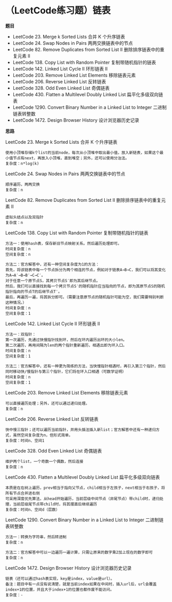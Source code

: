 # （LeetCode练习题）链表


**题目**
- LeetCode 23. Merge k Sorted Lists 合并 K 个升序链表
- LeetCode 24. Swap Nodes in Pairs 两两交换链表中的节点
- LeetCode 82. Remove Duplicates from Sorted List II 删除排序链表中的重复元素 II
- LeetCode 138. Copy List with Random Pointer 复制带随机指针的链表
- LeetCode 142. Linked List Cycle II 环形链表 II
- LeetCode 203. Remove Linked List Elements 移除链表元素
- LeetCode 206. Reverse Linked List 反转链表
- LeetCode 328. Odd Even Linked List 奇偶链表
- LeetCode 430. Flatten a Multilevel Doubly Linked List 扁平化多级双向链表
- LeetCode 1290. Convert Binary Number in a Linked List to Integer 二进制链表转整数
- LeetCode 1472. Design Browser History 设计浏览器历史记录

**思路**

LeetCode 23. Merge k Sorted Lists 合并 K 个升序链表

```
使用小顶堆存储k个list的当前node，每次从小顶堆中取出最小值，放入新链表，如果这个最小值节点有next，再放入小顶堆，直到堆空；另外，还可以使用分治法。
复杂度：n*log(k)
```

LeetCode 24. Swap Nodes in Pairs 两两交换链表中的节点

```
顺序遍历，两两交换
复杂度：n
```

LeetCode 82. Remove Duplicates from Sorted List II 删除排序链表中的重复元素 II

```
虚拟头结点以及双指针
复杂度：n
```

LeetCode 138. Copy List with Random Pointer 复制带随机指针的链表

```
方法一：使用hash表，保存新旧节点映射关系。然后遍历处理即可。
时间复杂度：n
空间复杂度：n

方法二：官方解答中，还有一种空间复杂度为1的方法：
首先，将该链表中每一个节点拆分为两个相连的节点，例如对于链表A→B→C，我们可以将其变化为A→A′→B→B′→C→C′。
对于任意一个原节点S，其拷贝节点S′即为其后继节点。
然后，我们可以直接找到每一个拷贝节点S′的随机指针应当指向的节点，即为其原节点S的随机指针指向的节点T的后继节点T′。
最后，再遍历一遍，将其拆分即可。（需要注意原节点的随机指针可能为空，我们需要特别判断这种情况。）
时间复杂度：n
空间复杂度：1
```

LeetCode 142. Linked List Cycle II 环形链表 II

```
方法一：双指针：
第一次遍历，先通过快慢指针找到环，然后在环内遍历出环的大小len。
第二次遍历，再用间隔为len的两个指针重新遍历，相遇出即为环入口。
时间复杂度：n
空间复杂度：1

方法二：官方解答中，还有一种更为简练的方法，当快慢指针相遇时，再引入第三个指针，然后同时移动快/慢指针与第三个指针，它们将在环入口相遇（可数学证明）
时间复杂度：n
空间复杂度：1
```

LeetCode 203. Remove Linked List Elements 移除链表元素

```
可以直接遍历处理；另外，还可以通过递归处理。
复杂度：n
```

LeetCode 206. Reverse Linked List 反转链表

```
快中慢三指针；还可以遍历当前指针，并用头插法插入新list；官方解答中还有一种递归方式，虽然空间复杂度为n，但形式简单。
复杂度：时间n、空间1
```

LeetCode 328. Odd Even Linked List 奇偶链表

```
维护两个list，一个奇数一个偶数，然后连接
复杂度：n
```

LeetCode 430. Flatten a Multilevel Doubly Linked List 扁平化多级双向链表

```
本质是在在树上遍历，prev相当于指向父节点，child相当于左孩子，next相当于右孩子，将所有节点合并进右侧
可采用深度优先算法，从head开始遍历，当前层级中间节点（非尾节点）带child时，递归处理，当前层级尾节点带child时，将其摆直后继续遍历
复杂度：时间n、空间d（层数）
```

LeetCode 1290. Convert Binary Number in a Linked List to Integer 二进制链表转整数

```
方法一：转换为字符串，然后转进制
复杂度：n

方法二：官方解答中可以一边遍历一遍计算，只需让原来的数字乘2加上现在的数字即可
复杂度：n
```

LeetCode 1472. Design Browser History 设计浏览器历史记录

```
链表（还可以通过hash表实现，key是index，value是url）。
备注：题目中有一点没有说清楚，就是当前index如果在中间时，插入url后，url会覆盖index+1的位置，并且大于index+1的位置也都作废不能访问。
复杂度：-
```
